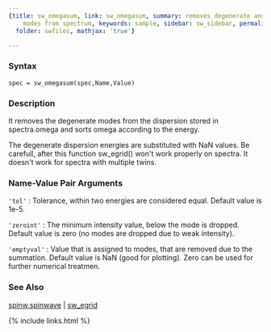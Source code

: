 ```yaml
---
{title: sw_omegasum, link: sw_omegasum, summary: removes degenerate and ghost magnon
    modes from spectrum, keywords: sample, sidebar: sw_sidebar, permalink: sw_omegasum.html,
  folder: swfiles, mathjax: 'true'}

---
```


### Syntax

`spec = sw_omegasum(spec,Name,Value)`

### Description

It removes the degenerate modes from the dispersion stored in
spectra.omega and sorts omega according to the energy.
 
The degenerate dispersion energies are substituted with NaN values. Be
carefull, after this function sw_egrid() won't work properly on spectra.
It doesn't work for spectra with multiple twins.
 

### Name-Value Pair Arguments

`'tol'`
: Tolerance, within two energies are considered equal. Default
  value is 1e-5.

`'zeroint'`
: The minimum intensity value, below the mode is dropped. Default
  value is zero (no modes are dropped due to weak intensity).

`'emptyval'`
: Value that is assigned to modes, that are removed due to the
  summation. Default value is NaN (good for plotting). Zero can
  be used for further numerical treatmen.

### See Also

[spinw.spinwave](spinw_spinwave.html) \| [sw_egrid](sw_egrid.html)

{% include links.html %}
